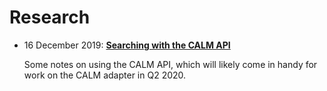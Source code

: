 # Research

-   16 December 2019: [**Searching with the CALM API**](2019-12-16_searching_with_the_calm_api.md)

    Some notes on using the CALM API, which will likely come in handy for work on the CALM adapter in Q2 2020.
